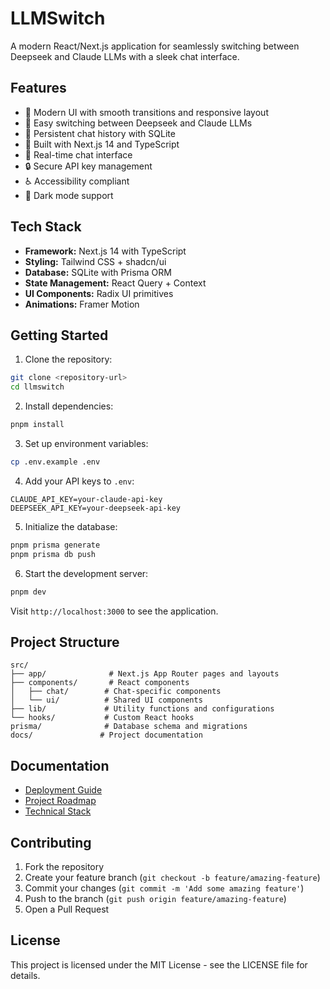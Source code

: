 # LLMSwitch

A modern React/Next.js application for seamlessly switching between Deepseek and Claude LLMs with a sleek chat interface.

## Features

- 🎨 Modern UI with smooth transitions and responsive layout
- 🔄 Easy switching between Deepseek and Claude LLMs
- 💾 Persistent chat history with SQLite
- 🚀 Built with Next.js 14 and TypeScript
- 🎯 Real-time chat interface
- 🔒 Secure API key management
- ♿ Accessibility compliant
- 🌙 Dark mode support

## Tech Stack

- **Framework:** Next.js 14 with TypeScript
- **Styling:** Tailwind CSS + shadcn/ui
- **Database:** SQLite with Prisma ORM
- **State Management:** React Query + Context
- **UI Components:** Radix UI primitives
- **Animations:** Framer Motion

## Getting Started

1. Clone the repository:
```bash
git clone <repository-url>
cd llmswitch
```

2. Install dependencies:
```bash
pnpm install
```

3. Set up environment variables:
```bash
cp .env.example .env
```

4. Add your API keys to `.env`:
```
CLAUDE_API_KEY=your-claude-api-key
DEEPSEEK_API_KEY=your-deepseek-api-key
```

5. Initialize the database:
```bash
pnpm prisma generate
pnpm prisma db push
```

6. Start the development server:
```bash
pnpm dev
```

Visit `http://localhost:3000` to see the application.

## Project Structure

```
src/
├── app/              # Next.js App Router pages and layouts
├── components/       # React components
│   ├── chat/        # Chat-specific components
│   └── ui/          # Shared UI components
├── lib/             # Utility functions and configurations
└── hooks/           # Custom React hooks
prisma/              # Database schema and migrations
docs/               # Project documentation
```

## Documentation

- [Deployment Guide](docs/deployment.md)
- [Project Roadmap](docs/projectRoadmap.md)
- [Technical Stack](docs/techStack.md)

## Contributing

1. Fork the repository
2. Create your feature branch (`git checkout -b feature/amazing-feature`)
3. Commit your changes (`git commit -m 'Add some amazing feature'`)
4. Push to the branch (`git push origin feature/amazing-feature`)
5. Open a Pull Request

## License

This project is licensed under the MIT License - see the LICENSE file for details.

